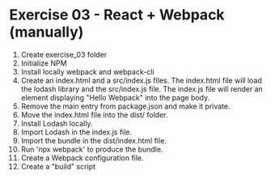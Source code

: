 # Exercise 03 - React + Webpack (manually)

1. Create exercise_03 folder
2. Initialize NPM
3. Install locally webpack and webpack-cli
4. Create an index.html and a src/index.js files. The index.html file will load the lodash library and the src/index.js file. The index.js file will render an element displaying "Hello Webpack" into the page body.
5. Remove the main entry from package.json and make it private.
6. Move the index.html file into the dist/ folder.
7. Install Lodash locally.
8. Import Lodash in the index.js file.
9. Import the bundle in the dist/index.html file.
10. Run 'npx webpack' to produce the bundle.
11. Create a Webpack configuration file.
12. Create a "build" script
